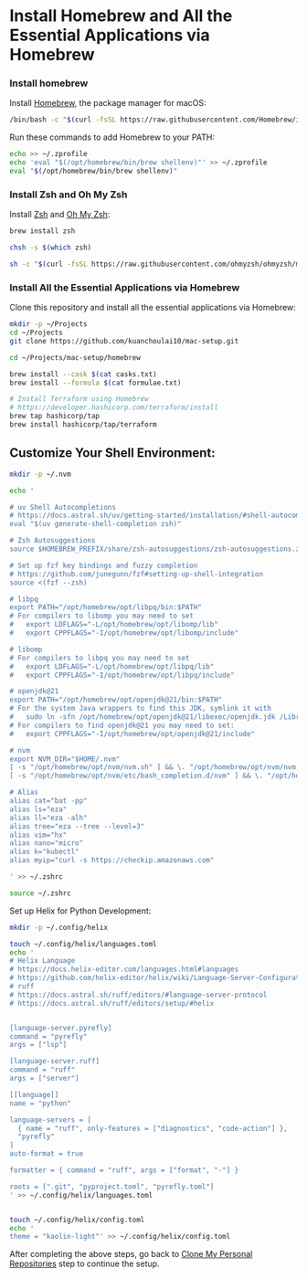 # Install Homebrew and All the Essential Applications via Homebrew

### Install homebrew

Install [Homebrew](https://brew.sh/), the package manager for macOS:

```bash
/bin/bash -c "$(curl -fsSL https://raw.githubusercontent.com/Homebrew/install/HEAD/install.sh)"
```

Run these commands to add Homebrew to your PATH:

```bash
echo >> ~/.zprofile
echo 'eval "$(/opt/homebrew/bin/brew shellenv)"' >> ~/.zprofile
eval "$(/opt/homebrew/bin/brew shellenv)"
```

### Install Zsh and Oh My Zsh

Install [Zsh](https://github.com/ohmyzsh/ohmyzsh/wiki/Installing-ZSH#macos) and [Oh My Zsh](https://ohmyz.sh/):

```bash
brew install zsh

chsh -s $(which zsh)

sh -c "$(curl -fsSL https://raw.githubusercontent.com/ohmyzsh/ohmyzsh/master/tools/install.sh)"
```

### Install All the Essential Applications via Homebrew

Clone this repository and install all the essential applications via Homebrew:

```bash
mkdir -p ~/Projects
cd ~/Projects
git clone https://github.com/kuanchoulai10/mac-setup.git

cd ~/Projects/mac-setup/homebrew

brew install --cask $(cat casks.txt)
brew install --formula $(cat formulae.txt)

# Install Terraform using Homebrew
# https://developer.hashicorp.com/terraform/install
brew tap hashicorp/tap
brew install hashicorp/tap/terraform

```

## Customize Your Shell Environment:

```bash
mkdir -p ~/.nvm

echo '

# uv Shell Autocompletions
# https://docs.astral.sh/uv/getting-started/installation/#shell-autocompletion
eval "$(uv generate-shell-completion zsh)"

# Zsh Autosuggestions
source $HOMEBREW_PREFIX/share/zsh-autosuggestions/zsh-autosuggestions.zsh

# Set up fzf key bindings and fuzzy completion
# https://github.com/junegunn/fzf#setting-up-shell-integration
source <(fzf --zsh)

# libpq
export PATH="/opt/homebrew/opt/libpq/bin:$PATH"
# For compilers to libomp you may need to set
#   export LDFLAGS="-L/opt/homebrew/opt/libomp/lib"
#   export CPPFLAGS="-I/opt/homebrew/opt/libomp/include"

# libomp
# For compilers to libpq you may need to set
#   export LDFLAGS="-L/opt/homebrew/opt/libpq/lib"
#   export CPPFLAGS="-I/opt/homebrew/opt/libpq/include"

# openjdk@21
export PATH="/opt/homebrew/opt/openjdk@21/bin:$PATH"
# For the system Java wrappers to find this JDK, symlink it with
#   sudo ln -sfn /opt/homebrew/opt/openjdk@21/libexec/openjdk.jdk /Library/Java/JavaVirtualMachines/openjdk-21.jdk
# For compilers to find openjdk@21 you may need to set:
#   export CPPFLAGS="-I/opt/homebrew/opt/openjdk@21/include"

# nvm
export NVM_DIR="$HOME/.nvm"
[ -s "/opt/homebrew/opt/nvm/nvm.sh" ] && \. "/opt/homebrew/opt/nvm/nvm.sh"  # This loads nvm
[ -s "/opt/homebrew/opt/nvm/etc/bash_completion.d/nvm" ] && \. "/opt/homebrew/opt/nvm/etc/bash_completion.d/nvm"  # This loads nvm bash_completion

# Alias
alias cat="bat -pp"
alias ls="eza"
alias ll="eza -alh"
alias tree="eza --tree --level=3"
alias vim="hx"
alias nano="micro"
alias k="kubectl"
alias myip="curl -s https://checkip.amazonaws.com"

' >> ~/.zshrc

source ~/.zshrc
```


Set up Helix for Python Development:

```bash
mkdir -p ~/.config/helix

touch ~/.config/helix/languages.toml
echo '
# Helix Language
# https://docs.helix-editor.com/languages.html#languages
# https://github.com/helix-editor/helix/wiki/Language-Server-Configurations
# ruff
# https://docs.astral.sh/ruff/editors/#language-server-protocol
# https://docs.astral.sh/ruff/editors/setup/#helix


[language-server.pyrefly]
command = "pyrefly"
args = ["lsp"]

[language-server.ruff]
command = "ruff"
args = ["server"]

[[language]]
name = "python"

language-servers = [
  { name = "ruff", only-features = ["diagnostics", "code-action"] },
  "pyrefly"
]
auto-format = true

formatter = { command = "ruff", args = ["format", "-"] }

roots = [".git", "pyproject.toml", "pyrefly.toml"]
' >> ~/.config/helix/languages.toml


touch ~/.config/helix/config.toml
echo '
theme = "kaolin-light"' >> ~/.config/helix/config.toml
```

After completing the above steps, go back to [Clone My Personal Repositories](../README.md#clone-my-personal-repositories) step to continue the setup.